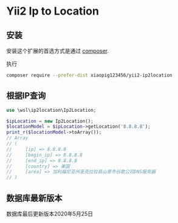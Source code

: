 # Yii2 Ip to Location

## 安装

安装这个扩展的首选方式是通过 [composer](http://getcomposer.org/download/).

执行

```bash
composer require --prefer-dist xiaopig123456/yii2-ip2location
```

## 根据IP查询
```php
use \wsl\ip2location\Ip2Location;

$ipLocation = new Ip2Location();
$locationModel = $ipLocation->getLocation('8.8.8.8');
print_r($locationModel->toArray());
// Array
// (
//     [ip] => 8.8.8.8
//     [begin_ip] => 8.8.8.8
//     [end_ip] => 8.8.8.8
//     [country] => 美国
//     [area] => 加利福尼亚州圣克拉拉县山景市谷歌公司DNS服务器
// )
```

## 数据库最新版本
数据库最后更新版本2020年5月25日
